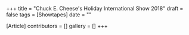+++
title = "Chuck E. Cheese's Holiday International Show 2018"
draft = false
tags = [Showtapes]
date = ""

[Article]
contributors = []
gallery = []
+++